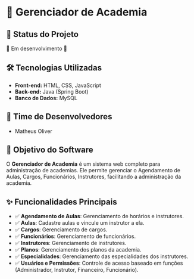 # 🎯 Gerenciador de Academia

## 📌 Status do Projeto
🚧 Em desenvolvimento 🚧

## 🛠 Tecnologias Utilizadas
- **Front-end:** HTML, CSS, JavaScript  
- **Back-end:** Java (Spring Boot)  
- **Banco de Dados:** MySQL  

## 👥 Time de Desenvolvedores
- Matheus Oliver

## 🎯 Objetivo do Software
O **Gerenciador de Academia** é um sistema web completo para administração de academias. Ele permite gerenciar o Agendamento de Aulas, Cargos, Funcionários, Instrutores, facilitando a administração da academia.

## ✨ Funcionalidades Principais
- ✅ **Agendamento de Aulas**: Gerenciamento de horários e instrutores.  
- ✅ **Aulas**: Cadastre aulas e vincule um instrutor a ela.  
- ✅ **Cargos**: Gerenciamento de cargos.  
- ✅ **Funcionários**: Gerenciamento de funcionários.  
- ✅ **Instrutores**: Gerenciamento de instrutores.  
- ✅ **Planos**: Gerenciamento dos planos da academia.  
- ✅ **Especialidades**: Gerenciamento das especialidades dos instrutores.  
- ✅ **Usuários e Permissões**: Controle de acesso baseado em funções (Administrador, Instrutor, Financeiro, Funcionário).
